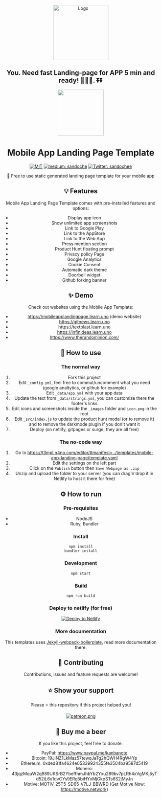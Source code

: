 <html>
  <body>
    <div align="center">
      <img src="https://drive.google.com/uc?id=152rz4oQesWFcPHbJHCMUlAueJFb4zM1d" alt="Logo" width="180" height="180"
    </div>
  </body>
</html>

## You. Need fast Landing-page for APP 5 min and ready! 🧨🧨🧨. ⏬️⏬️


<p align="center">
  <img src="/docs/animation/animation.gif" width="150">
</p>
<h1 align="center">Mobile App Landing Page Template</h1>
<p>
  <a href="/LICENSE"><img src="https://img.shields.io/github/license/mashape/apistatus.svg" alt="MIT"></a>
  <a href="https://medium.com/@sandoche" target="_blank"><img src="https://badgen.net/badge/icon/medium?icon=medium&label" alt="medium: sandoche"></a>
  <a href="https://twitter.com/sandochee">
    <img alt="Twitter: sandochee" src="https://img.shields.io/twitter/follow/sandochee.svg?style=social" target="_blank" />
  </a>
</p>

📱 Free to use static generated landing page template for your mobile app

## 💡 Features
Mobile App Landing Page Template comes with pre-installed features and options:
- Display app icon
- Show unlimited app screenshots
- Link to Google Play
- Link to the AppStore
- Link to the Web App
- Press mention section
- Product Hunt floating prompt
- Privacy policy Page
- Google Analytics
- Cookie Consent
- Automatic dark theme
- Doorbell widget
- Github forking banner

## ✨ Demo
Check out websites using the Mobile App Template:
- https://mobileapplandingpage.learn.uno (demo website)
- https://gitnews.learn.uno
- https://textblast.learn.uno
- https://infinideas.learn.uno
- https://www.therandominion.com/

## 📖 How to use

### The normal way

1. Fork this project
2. Edit `_config.yml`, feel free to commut/uncomment what you need (google analtytics, or github for example)
3. Edit `_data/app.yml` with your app data
4. Update the text from `_data/strings.yml`, you can customize there the footer's links
5. Edit icons and screenshots inside the `_images` folder and `icon.png` in the root
6. Edit `_src/index.js` to update the product hunt modal (or to remove it) and to remove the darkmode plugin if you don't want it
7. Deploy (on netlify, gitpages or surge, they are all free)

### The no-code way

1. Go to https://t3mpl.n4no.com/editor/#manifest=../templates/mobile-app-landing-page/template.yaml
2. Edit the settings on the left part
3. Click on the `Publish` button then `Save Webpage as .zip`
4. Unzip and upload the folder to your server (you can drag'n'drop it in Netlify to host it there for free)

## ⚙️ How to run

### Pre-requisites
- NodeJS
- Ruby, Bundler

### Install
```
npm install
bundler install
```

### Development
```
npm start
```

### Build
```
npm run build
```

### Deploy to netlify (for free)
[![Deploy to Netlify](https://www.netlify.com/img/deploy/button.svg)](https://app.netlify.com/start/deploy?repository=https://github.com/sandoche/Mobile-app-landingpage-template)

### More documentation
This templates uses [Jekyll-webpack-boilerplate](https://github.com/sandoche/Jekyll-webpack-boilerplate), read more documentation there.

## 🤝 Contributing
Contributions, issues and feature requests are welcome!

## ⭐️ Show your support
Please ⭐️ this repository if this project helped you!

<a href="https://www.patreon.com/sandoche">[![patreon.png](https://c5.patreon.com/external/logo/become_a_patron_button.png)](https://www.patreon.com/sandoche)</a>

## 🍺 Buy me a beer 
If you like this project, feel free to donate:
* PayPal: https://www.paypal.me/kanbanote
* Bitcoin: 19JiNZ1LkMaz57tewqJaTg2hQWH4RgW4Yp
* Ethereum: 0xded81fa4624e05339924355fe3504ba9587d5419
* Monero: 43jqzMquW2q989UKSrB2YbeffhmJhbYb2Yxu289bv7pLRh4xVgMKj5yTd52iL6x1dvCYs9ERg5biHYxMjGkpSTs6S2jMyJn
* Motive: MOTIV-25T5-SD65-V7LJ-BBWRD (Get Motive Now: https://motive.network)
